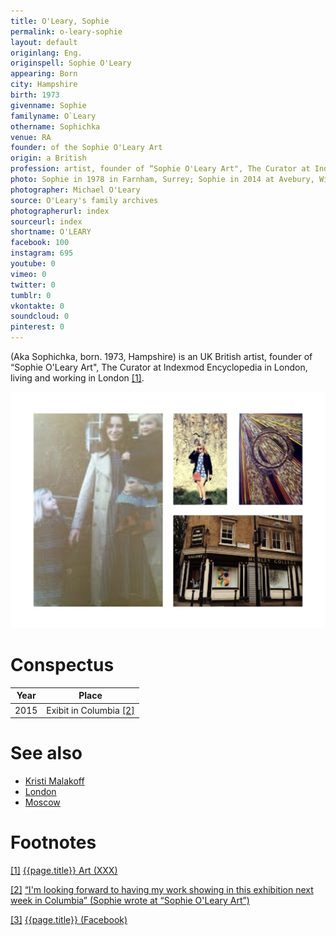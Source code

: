 ```yaml
---
title: O'Leary, Sophie
permalink: o-leary-sophie
layout: default
originlang: Eng.
originspell: Sophie O'Leary
appearing: Born
city: Hampshire
birth: 1973
givenname: Sophie
familyname: O`Leary
othername: Sophichka
venue: RA
founder: of the Sophie O'Leary Art
origin: a British
profession: artist, founder of “Sophie O'Leary Art", The Curator at Indexmod Encyclopedia in London, living and working in London
photo: Sophie in 1978 in Farnham, Surrey; Sophie in 2014 at Avebury, Wiltshire; Laser and Bubble, Linocut, 2015; Morley Gallery, Lambeth, London. Summer 2015
photographer: Michael O'Leary
source: O'Leary's family archives
photographerurl: index
sourceurl: index
shortname: O'LEARY
facebook: 100
instagram: 695
youtube: 0
vimeo: 0
twitter: 0
tumblr: 0
vkontakte: 0
soundcloud: 0
pinterest: 0
---
```



(Aka Sophichka, born. 1973, Hampshire) is an UK British artist, founder of “Sophie O'Leary Art", The Curator at Indexmod Encyclopedia in London, living and working in London <span id="a1">[\[1\]](#f1)</span>.

![](/images/o-leary-sophie.jpg)

# Conspectus

|Year|Place|
|-|-|
|2015|Exibit in Columbia <span id="a2">[\[2\]](#f2)</span>|


# See also

+ [Kristi Malakoff](malakoff-kristi)
+ [London](london)
+ [Moscow](moscow)


# Footnotes

[[1]](#a1) <span id="f1"></span> [{{page.title}} Art (XXX)](https://www.facebook.com/pg/sophieolearyart/about/?ref=page_internal)

[[2]](#a2) <span id="f2"></span> [“I'm looking forward to having my work showing in this exhibition next week in Columbia” (Sophie wrote at “Sophie O'Leary Art”)](https://www.facebook.com/pg/sophieolearyart/about/?ref=page_internal)

[[3]](#a3) <span id="f3"></span> [{{page.title}} (Facebook)](https://www.facebook.com/pg/sophieolearyart/about/?ref=page_internal)
